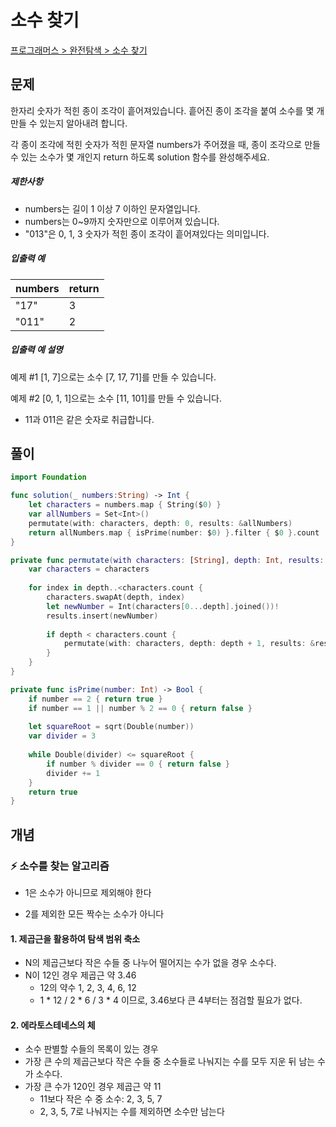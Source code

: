# 소수 찾기

[프로그래머스 > 완전탐색 > 소수 찾기](https://programmers.co.kr/learn/courses/30/lessons/42839)



## 문제

한자리 숫자가 적힌 종이 조각이 흩어져있습니다. 흩어진 종이 조각을 붙여 소수를 몇 개 만들 수 있는지 알아내려 합니다.

각 종이 조각에 적힌 숫자가 적힌 문자열 numbers가 주어졌을 때, 종이 조각으로 만들 수 있는 소수가 몇 개인지 return 하도록 solution 함수를 완성해주세요.

##### 제한사항

- numbers는 길이 1 이상 7 이하인 문자열입니다.
- numbers는 0~9까지 숫자만으로 이루어져 있습니다.
- "013"은 0, 1, 3 숫자가 적힌 종이 조각이 흩어져있다는 의미입니다.

##### 입출력 예

| numbers | return |
| ------- | ------ |
| "17"    | 3      |
| "011"   | 2      |

##### 입출력 예 설명

예제 #1
[1, 7]으로는 소수 [7, 17, 71]를 만들 수 있습니다.

예제 #2
[0, 1, 1]으로는 소수 [11, 101]를 만들 수 있습니다.

- 11과 011은 같은 숫자로 취급합니다.

  

## 풀이

```swift
import Foundation

func solution(_ numbers:String) -> Int {
    let characters = numbers.map { String($0) }
    var allNumbers = Set<Int>()
    permutate(with: characters, depth: 0, results: &allNumbers)
    return allNumbers.map { isPrime(number: $0) }.filter { $0 }.count
}

private func permutate(with characters: [String], depth: Int, results: inout Set<Int>) {
    var characters = characters
    
    for index in depth..<characters.count {
        characters.swapAt(depth, index)
        let newNumber = Int(characters[0...depth].joined())!
        results.insert(newNumber)
        
        if depth < characters.count {
            permutate(with: characters, depth: depth + 1, results: &results)
        }
    }
}

private func isPrime(number: Int) -> Bool {
    if number == 2 { return true }
    if number == 1 || number % 2 == 0 { return false }
    
    let squareRoot = sqrt(Double(number))
    var divider = 3
    
    while Double(divider) <= squareRoot {
        if number % divider == 0 { return false }
        divider += 1
    }
    return true
}
```



## 개념

### ⚡️ 소수를 찾는 알고리즘 

- 1은 소수가 아니므로 제외해야 한다 

- 2를 제외한 모든 짝수는 소수가 아니다

  

#### 1. 제곱근을 활용하여 탐색 범위 축소

- N의 제곱근보다 작은 수들 중 나누어 떨어지는 수가 없을 경우 소수다.
- N이 12인 경우 제곱근 약 3.46
  - 12의 약수 1, 2, 3, 4, 6, 12 
  - 1 * 12  / 2 * 6 / 3 * 4 이므로, 3.46보다 큰 4부터는 점검할 필요가 없다.

#### 2. 에라토스테네스의 체

- 소수 판별할 수들의 목록이 있는 경우
- 가장 큰 수의 제곱근보다 작은 수들 중 소수들로 나눠지는 수를 모두 지운 뒤 남는 수가 소수다.
- 가장 큰 수가 120인 경우 제곱근 약 11
  - 11보다 작은 수 중 소수: 2, 3, 5, 7
  - 2, 3, 5, 7로 나눠지는 수를 제외하면 소수만 남는다